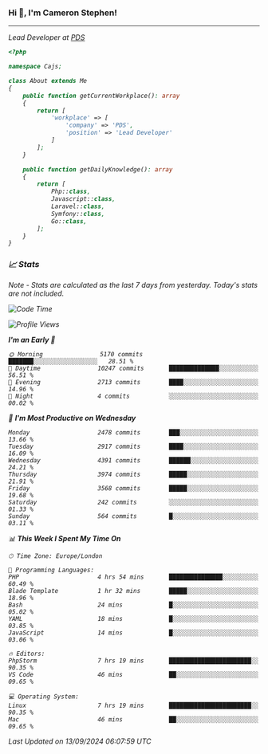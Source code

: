 ### Hi 👋, I'm Cameron Stephen!
<hr>
<p><em>Lead Developer at <a href="https://prindatasolutions.co.uk">PDS</a></p>


```php
<?php

namespace Cajs;

class About extends Me
{
    public function getCurrentWorkplace(): array
    {
        return [
            'workplace' => [
                'company' => 'PDS',
                'position' => 'Lead Developer'
            ]
        ];
    }

    public function getDailyKnowledge(): array
    {
        return [
            Php::class,
            Javascript::class,
            Laravel::class,
            Symfony::class,
            Go::class,
        ];
    }
}
```

### 📈 Stats
<p><em>Note - Stats are calculated as the last 7 days from yesterday. Today's stats are not included.</em></p>


<!--START_SECTION:waka-->
![Code Time](http://img.shields.io/badge/Code%20Time-3%2C939%20hrs%203%20mins-blue)

![Profile Views](http://img.shields.io/badge/Profile%20Views-4-blue)

**I'm an Early 🐤** 

```text
🌞 Morning                5170 commits        ███████░░░░░░░░░░░░░░░░░░   28.51 % 
🌆 Daytime                10247 commits       ██████████████░░░░░░░░░░░   56.51 % 
🌃 Evening                2713 commits        ████░░░░░░░░░░░░░░░░░░░░░   14.96 % 
🌙 Night                  4 commits           ░░░░░░░░░░░░░░░░░░░░░░░░░   00.02 % 
```
📅 **I'm Most Productive on Wednesday** 

```text
Monday                   2478 commits        ███░░░░░░░░░░░░░░░░░░░░░░   13.66 % 
Tuesday                  2917 commits        ████░░░░░░░░░░░░░░░░░░░░░   16.09 % 
Wednesday                4391 commits        ██████░░░░░░░░░░░░░░░░░░░   24.21 % 
Thursday                 3974 commits        █████░░░░░░░░░░░░░░░░░░░░   21.91 % 
Friday                   3568 commits        █████░░░░░░░░░░░░░░░░░░░░   19.68 % 
Saturday                 242 commits         ░░░░░░░░░░░░░░░░░░░░░░░░░   01.33 % 
Sunday                   564 commits         █░░░░░░░░░░░░░░░░░░░░░░░░   03.11 % 
```


📊 **This Week I Spent My Time On** 

```text
🕑︎ Time Zone: Europe/London

💬 Programming Languages: 
PHP                      4 hrs 54 mins       ███████████████░░░░░░░░░░   60.49 % 
Blade Template           1 hr 32 mins        █████░░░░░░░░░░░░░░░░░░░░   18.96 % 
Bash                     24 mins             █░░░░░░░░░░░░░░░░░░░░░░░░   05.02 % 
YAML                     18 mins             █░░░░░░░░░░░░░░░░░░░░░░░░   03.85 % 
JavaScript               14 mins             █░░░░░░░░░░░░░░░░░░░░░░░░   03.06 % 

🔥 Editors: 
PhpStorm                 7 hrs 19 mins       ███████████████████████░░   90.35 % 
VS Code                  46 mins             ██░░░░░░░░░░░░░░░░░░░░░░░   09.65 % 

💻 Operating System: 
Linux                    7 hrs 19 mins       ███████████████████████░░   90.35 % 
Mac                      46 mins             ██░░░░░░░░░░░░░░░░░░░░░░░   09.65 % 
```


 Last Updated on 13/09/2024 06:07:59 UTC
<!--END_SECTION:waka-->

